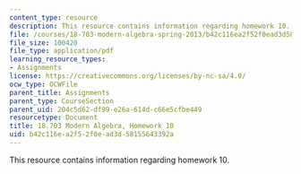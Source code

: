 ```yaml
---
content_type: resource
description: This resource contains information regarding homework 10.
file: /courses/18-703-modern-algebra-spring-2013/b42c116ea2f52f0ead3d58155643392a_MIT18_703S13_h10.pdf
file_size: 100420
file_type: application/pdf
learning_resource_types:
- Assignments
license: https://creativecommons.org/licenses/by-nc-sa/4.0/
ocw_type: OCWFile
parent_title: Assignments
parent_type: CourseSection
parent_uid: 204c5d62-df99-e26a-614d-c66e5cfbe449
resourcetype: Document
title: 18.703 Modern Algebra, Homework 10
uid: b42c116e-a2f5-2f0e-ad3d-58155643392a
---
```

This resource contains information regarding homework 10.